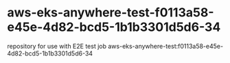 # aws-eks-anywhere-test-f0113a58-e45e-4d82-bcd5-1b1b3301d5d6-34
repository for use with E2E test job aws-eks-anywhere-test:f0113a58-e45e-4d82-bcd5-1b1b3301d5d6-34
